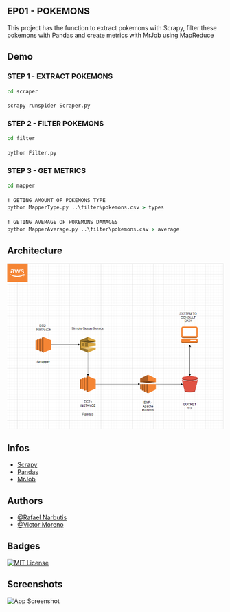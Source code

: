 
## EP01 - POKEMONS

This project has the function to extract pokemons with Scrapy, filter these pokemons with Pandas and create metrics with MrJob using MapReduce


## Demo
### STEP 1 - EXTRACT POKEMONS 
```cmd
cd scraper

scrapy runspider Scraper.py
```

### STEP 2 - FILTER POKEMONS 
```cmd
cd filter

python Filter.py
```

### STEP 3 - GET METRICS 
```cmd
cd mapper

! GETING AMOUNT OF POKEMONS TYPE
python MapperType.py ..\filter\pokemons.csv > types

! GETING AVERAGE OF POKEMONS DAMAGES
python MapperAverage.py ..\filter\pokemons.csv > average
```


## Architecture

![Solution architecture](ARCHITECTURE_EP01.png)


## Infos

 - [Scrapy](https://github.com/scrapy/scrapy)
 - [Pandas](https://pandas.pydata.org/getting_started.html)
 - [MrJob](https://github.com/Yelp/mrjob)


## Authors

- [@Rafael Narbutis](https://github.com/rafaelnarbutis)
- [@Victor Moreno](https://github.com/)


## Badges

[![MIT License](https://img.shields.io/badge/License-MIT-green.svg)](https://choosealicense.com/licenses/mit/)



## Screenshots

![App Screenshot](https://drive.google.com/file/d/1HH7KIQacO6nyh2POC1HEm9nrLRSrAlrv/view?usp=sharing)

